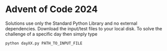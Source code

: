# Advent of Code 2024
Solutions use only the Standard Python Library and no external dependencies. Download the input/test files to your local disk. To solve the challenge of a specific day then simply type 
```
python dayXX.py PATH_TO_INPUT_FILE
```

